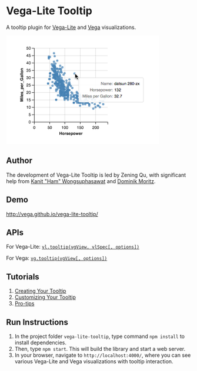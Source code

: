 # Vega-Lite Tooltip
A tooltip plugin for [Vega-Lite](https://vega.github.io/vega-lite/) and [Vega](http://vega.github.io/vega/) visualizations.

![demo image](demo.png "a tooltip for a Vega-Lite scatterplot")


## Author
The development of Vega-Lite Tooltip is led by Zening Qu, with significant help from [Kanit "Ham" Wongsuphasawat](https://twitter.com/kanitw) and [Dominik Moritz](https://twitter.com/domoritz).


## Demo
http://vega.github.io/vega-lite-tooltip/

## APIs
For Vega-Lite: [`vl.tooltip(vgView, vlSpec[, options])`](https://github.com/vega/vega-lite-tooltip/wiki/APIs#vltooltip)

For Vega: [`vg.tooltip(vgView[, options])`](https://github.com/vega/vega-lite-tooltip/wiki/APIs#vltooltip)

## Tutorials
1. [Creating Your Tooltip](docs/creating_your_tooltip.md)
2. [Customizing Your Tooltip](docs/customizing_your_tooltip.md)
3. [Pro-tips](/docs/pro_tips.md)

## Run Instructions
1. In the project folder `vega-lite-tooltip`, type command `npm install` to install dependencies.
2. Then, type `npm start`. This will build the library and start a web server.
3. In your browser, navigate to `http://localhost:4000/`, where you can see various Vega-Lite and Vega visualizations with tooltip interaction.
